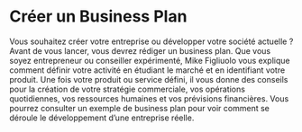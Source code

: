 # Créer un Business Plan

Vous souhaitez créer votre entreprise ou développer votre société actuelle ? Avant de vous lancer, vous devrez rédiger un business plan. Que vous soyez entrepreneur ou conseiller expérimenté, Mike Figliuolo vous explique comment définir votre activité en étudiant le marché et en identifiant votre produit. Une fois votre produit ou service défini, il vous donne des conseils pour la création de votre stratégie commerciale, vos opérations quotidiennes, vos ressources humaines et vos prévisions financières. Vous pourrez consulter un exemple de business plan pour voir comment se déroule le développement d’une entreprise réelle.